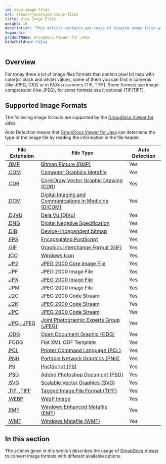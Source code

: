 ```yaml
---
id: view-image-files
url: viewer/java/view-image-files
title: View Image Files
weight: 16
description: "This article contains use-cases of viewing image files with GroupDocs.Viewer within your Java applications."
keywords: 
productName: GroupDocs.Viewer for Java
hideChildren: False
---
```

## Overview

For today there a lot of image files formats that contain pixel bit map with color(or black and white) values, some of them you can find in cameras (like JPEG, CR2) or in FAXes/scanners (TIF, TIFF). Some formats use image compression (like JPEG), for some formats use it optional (TIF/TIFF).

## Supported Image Formats

The following image formats are supported by the [GroupDocs.Viewer for Java](https://products.groupdocs.com/viewer/java). 

Auto Detection means that [GroupDocs.Viewer for Java](https://products.groupdocs.com/viewer/java) can determine the type of the image file by reading the information in the file header.

| File Extension | File Type | Auto Detection |
| --- | --- | --- |
| [.BMP](https://wiki.fileformat.com/image/bmp) | [Bitmap Picture (BMP)](https://wiki.fileformat.com/image/bmp) | Yes |
| [.CGM](https://wiki.fileformat.com/page-description-language/cgm) | [Computer Graphics Metafile](https://wiki.fileformat.com/page-description-language/cgm) | Yes |
| [.CDR](https://wiki.fileformat.com/image/cdr) | [CorelDraw Vector Graphic Drawing (CDR)](https://wiki.fileformat.com/image/cdr)[](https://wiki.fileformat.com/image/cdr/) | Yes |
| [.DCM](https://wiki.fileformat.com/image/dcm) | [Digital Imaging and Communications in Medicine (DICOM)](https://wiki.fileformat.com/image/dicom) | Yes |
| [.DJVU](https://wiki.fileformat.com/image/djvu) | [Deja Vu (DjVu)](https://wiki.fileformat.com/image/djvu) | Yes |
| [.DNG](https://wiki.fileformat.com/image/dng) | [Digital Negative Specification](https://wiki.fileformat.com/image/dng) | Yes |
| [.DIB](https://wiki.fileformat.com/image/dib) | [Device-independent bitmap](https://wiki.fileformat.com/image/dib) | Yes |
| [.EPS](https://wiki.fileformat.com/page-description-language/eps) | [Encapsulated PostScript](https://wiki.fileformat.com/page-description-language/eps) | Yes |
| [.GIF](https://wiki.fileformat.com/image/gif) | [Graphics Interchange Format (GIF)](https://wiki.fileformat.com/image/gif) | Yes |
| [.ICO](https://wiki.fileformat.com/image/ico) | [Windows Icon](https://wiki.fileformat.com/image/ico) | Yes |
| [.JP2](https://wiki.fileformat.com/image/jp2) | [JPEG 2000 Core Image File](https://wiki.fileformat.com/image/jp2) | Yes |
| .JPF | JPEG 2000 Image File | Yes |
| [.JPX](https://wiki.fileformat.com/image/jp2) | [JPEG 2000 Image File](https://wiki.fileformat.com/image/jp2) | Yes |
| .JPM | JPEG 2000 Image File | Yes |
| .J2C | JPEG 2000 Code Stream | Yes |
| [.J2K](https://wiki.fileformat.com/image/jp2) | [JPEG 2000 Code Stream](https://wiki.fileformat.com/image/jp2) | Yes |
| [.JPC](https://wiki.fileformat.com/image/jp2) | [JPEG 2000 Code Stream](https://wiki.fileformat.com/image/jp2) | Yes |
| [.JPG, .JPEG](https://wiki.fileformat.com/image/jpeg) | [Joint Photographic Experts Group (JPEG)](https://wiki.fileformat.com/image/jpeg) | Yes |
| [.ODG](https://wiki.fileformat.com/image/odg) | [Open Document Graphic (ODG)](https://wiki.fileformat.com/image/odg) | Yes |
| .FODG | Flat XML ODF Template | Yes |
| [.PCL](https://wiki.fileformat.com/page-description-language/pcl) | [Printer Command Language (PCL)](https://wiki.fileformat.com/page-description-language/pcl) | Yes |
| [.PNG](https://wiki.fileformat.com/image/png) | [Portable Network Graphics (PNG)](https://wiki.fileformat.com/image/png) | Yes |
| [.PS](https://wiki.fileformat.com/page-description-language/ps) | [PostScript (PS)](https://wiki.fileformat.com/page-description-language/ps) | Yes |
| [.PSD](https://wiki.fileformat.com/image/psd) | [Adobe Photoshop Document (PSD)](https://wiki.fileformat.com/image/psd) | Yes |
| [.SVG](https://wiki.fileformat.com/page-description-language/svg) | [Scalable Vector Graphics (SVG)](https://wiki.fileformat.com/page-description-language/svg) | Yes |
| [.TIF, .TIFF](https://wiki.fileformat.com/image/tiff) | [Tagged Image File Format (TIFF)](https://wiki.fileformat.com/image/tiff) | Yes |
| [.WEBP](https://wiki.fileformat.com/image/webp) | [WebP Image](https://wiki.fileformat.com/image/webp) | Yes |
| [.EMF](https://wiki.fileformat.com/image/emf) | [Windows Enhanced Metafile (EMF)](https://wiki.fileformat.com/image/emf)  | Yes |
| [.WMF](https://wiki.fileformat.com/image/wmf) | [Windows Metafile (WMF)](https://wiki.fileformat.com/image/wmf) | Yes |

## In this section

The articles given in this section describes the usage of [GroupDocs.Viewer](https://products.groupdocs.com/viewer) to convert Image formats with different available options.
